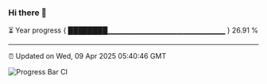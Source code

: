 ### Hi there 👋

⏳ Year progress { ████████▁▁▁▁▁▁▁▁▁▁▁▁▁▁▁▁▁▁▁▁▁▁ } 26.91 %

---

⏰ Updated on Wed, 09 Apr 2025 05:40:46 GMT

![Progress Bar CI](https://github.com/IshwaranRudhara/GIT-ACTION/workflows/Progress%20Bar%20CI/badge.svg)
